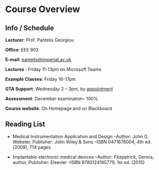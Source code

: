 # Course Overview

## Info / Schedule

**Lecturer**: Prof. Pantelis Georgiou

**Office**:  EEE 902

**E-mail**: pantelis@imperial.ac.uk

**Lectures** : Friday 11-13pm on Microsoft Teams

**Example Classes**: Friday 16-17pm

**GTA Support**: Wednesday 2 – 3pm, by [appointment](mailto:prateek.tripathi17@imperial.ac.uk)

**Assessment**: December examination– 100%

**Course website**: On Homepage and on Blackboard


## Reading List

* Medical Instrumentation Application and Design
    –Author: John G. Webster, Publisher: John Wiley & Sons
    –ISBN 0471676004, 4th ed. (2009), 714 pages

* Implantable electronic medical devices
    –Author: Fitzpatrick, Dennis, author, Publisher: Elsevier
    –ISBN 9780124165779, 1st ed. (2015)